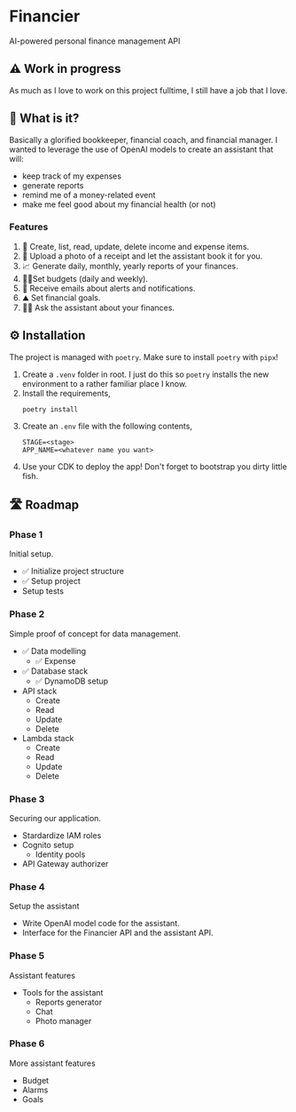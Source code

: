 # Financier

AI-powered personal finance management API

## ⚠️ Work in progress

As much as I love to work on this project fulltime, I still have a job that I love.

## 🧠 What is it?

Basically a glorified bookkeeper, financial coach, and financial manager.
I wanted to leverage the use of OpenAI models to create an assistant that will:

- keep track of my expenses
- generate reports
- remind me of a money-related event
- make me feel good about my financial health (or not)

### Features

1. 📃 Create, list, read, update, delete income and expense items.
2. 📸 Upload a photo of a receipt and let the assistant book it for you.
3. 📈 Generate daily, monthly, yearly reports of your finances.
4. 💪🏽Set budgets (daily and weekly).
5. 📨 Receive emails about alerts and notifications.
6. ⛰️ Set financial goals.
7. 👨🏽 Ask the assistant about your finances.

## ⚙️ Installation

The project is managed with `poetry`.
Make sure to install `poetry` with `pipx`!

1. Create a `.venv` folder in root. I just do this so `poetry` installs the new environment to a rather familiar place I know.
1. Install the requirements,
   ```
   poetry install
   ```
1. Create an `.env` file with the following contents,
   ```
   STAGE=<stage>
   APP_NAME=<whatever name you want>
   ```
1. Use your CDK to deploy the app! Don't forget to bootstrap you dirty little fish.

## 🛣️ Roadmap

### Phase 1

Initial setup.

- ✅ Initialize project structure
- ✅ Setup project
- Setup tests

### Phase 2

Simple proof of concept for data management.

- ✅ Data modelling
  - ✅ Expense
- ✅ Database stack
  - ✅ DynamoDB setup
- API stack
  - Create
  - Read
  - Update
  - Delete
- Lambda stack
  - Create
  - Read
  - Update
  - Delete

### Phase 3

Securing our application.

- Stardardize IAM roles
- Cognito setup
  - Identity pools
- API Gateway authorizer

### Phase 4

Setup the assistant

- Write OpenAI model code for the assistant.
- Interface for the Financier API and the assistant API.

### Phase 5

Assistant features

- Tools for the assistant
  - Reports generator
  - Chat
  - Photo manager

### Phase 6

More assistant features

- Budget
- Alarms
- Goals

